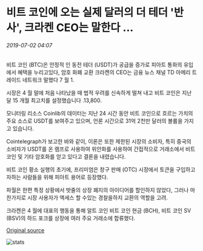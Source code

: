 # 비트 코인에 오는 실제 달러의 더 테더 '반사', 크라켄 CEO는 말한다 ...

###### 2019-07-02 04:07

비트 코인 (BTC)은 안정적 인 동전 테더 (USDT)가 공급을 증가로 피아트 통화의 유입에서 혜택을 누리고있다, 암호 화폐 교환 크라켄의 CEO는 금융 뉴스 채널 TD 아메리 트레이드 네트워크 말했다 7 월 1.

시장은 4 월 말에 처음 나타났을 때 법적 우려를 신속하게 떨쳐 내고 비트 코인은 지난 달 15 개월 최고치를 설정했습니다 .13,800.

모니터링 리소스 Coinlib의 데이터는 지난 24 시간 동안 비트 코인으로 흐르는 가치의 주요 소스로 USDT를 보여주고 있으며, 언론 시간으로 31억 2천만 달러의 볼륨을 가지고 있습니다.

Cointelegraph가 보고한 바와 같이, 이론은 또한 제한된 시장의 소비자, 특히 중국의 소비자가 USDT를 온 램프로 사용하여 위안화를 사용하여 간접적으로 거래소에서 비트 코인 및 기타 암호화를 얻고 있다고 결론을 내렸습니다.

비트 코인 황소 실행의 초기에, 프리미엄은 창구 판매 (OTC) 시장에서 토큰을 구입하고자하는 사람들을 위해 피아트 용어로 등장했다.

파월은 한편 특정 상황에서 밧줄의 상장 폐지의 아이디어를 할인하지 않았다, 그러나 마찬가지로 시장 사용자가 액세스 할 수있는 경찰을하지 교환의 역할을 고려.

크라켄은 4 월에 대표의 행동을 통해 알트 코인 비트 코인 현금 (BCH), 비트 코인 SV (BSV)의 하드 포크를 상장에 여러 주요 거래소에 합류했다.

[Original source](https://cointelegraph.com/news/more-tether-reflective-of-real-dollars-coming-into-bitcoin-says-kraken-ceo)

![stats](https://c.statcounter.com/11760860/0/a89fa40b/1/ "stats")